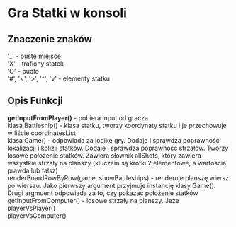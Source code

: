 # Gra Statki w konsoli

## Znaczenie znaków
'_' - puste miejsce  
'X' - trafiony statek  
'O' - pudło  
'#', '<', '>', '^', 'v' - elementy statku  

## Opis Funkcji

<b>getInputFromPlayer()</b> - pobiera input od gracza  
klasa Battleship() - klasa statku, tworzy koordynaty statku i je przechowuje w liście coordinatesList  
klasa Game() - odpowiada za logikę gry. Dodaje i sprawdza poprawność lokalizacji i kolizji statków. Dodaje i sprawdza poprawność strzałów. Tworzy losowe położenie statków. Zawiera słownik allShots, który zawiera wszystkie strzały na planszy (kluczem są krotki 2 elementowe, a wartością prawda lub fałsz)  
renderBoardRowByRow(game, showBattleships) - renderuje planszę wiersz po wierszu. Jako pierwszy argument przyjmuje instancję klasy Game(). Drugi argmuent odpowiada za to, czy pokazać położenie statków  
getInputFromComputer() - losowe strzały na planszy. Jeże  
playerVsPlayer()  
playerVsComputer()  
